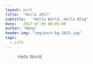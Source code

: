 ```yaml
---
layout:	post
title:	"Hello 2017"
subtitle:	"Hello World, Hello Blog"
date:	2017-07-09 00:05:00
author:	"Wang"
header-img:	"img/post-bg-2015.jpg"
tags:
  - Life
---
```



>Hello World
